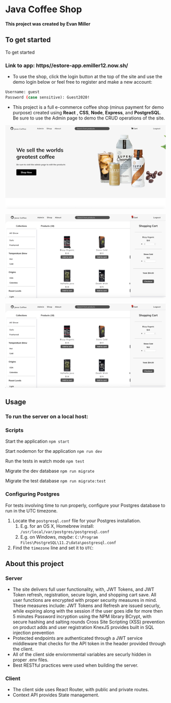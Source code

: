# Java Coffee Shop

#### This project was created by Evan Miller
## To get started

To get started

### Link to app: https//estore-app.emiller12.now.sh/
- To use the shop, click the login button at the top of the site and use the demo login below or feel free to register and make a new account:

```bash
Username: guest
Password (case sensitive): Guest2020!
```
- This project is a full e-commerce coffee shop (minus payment for demo purpose) created using **React** , **CSS**, **Node**, **Express**, and **PostgreSQL**. Be sure to use the Admin page to demo the CRUD operations of the site.

![screen 1](https://github.com/edelay12/eStore-client/blob/master/public/screenshots/java_screen_1.png)

![screen 2](https://github.com/edelay12/eStore-client/blob/master/public/screenshots/java_screen_2.png)

![screen 3](https://github.com/edelay12/eStore-client/blob/master/public/screenshots/java_screen_2.png)


## Usage
### To run the server on a local host: 

### Scripts

Start the application `npm start`

Start nodemon for the application `npm run dev`

Run the tests in watch mode `npm test`

Migrate the dev database `npm run migrate`

Migrate the test database `npm run migrate:test`

### Configuring Postgres

For tests involving time to run properly, configure your Postgres database to run in the UTC timezone.

1. Locate the `postgresql.conf` file for your Postgres installation.
   1. E.g. for an OS X, Homebrew install: `/usr/local/var/postgres/postgresql.conf`
   2. E.g. on Windows, _maybe_: `C:\Program Files\PostgreSQL\11.2\data\postgresql.conf`
2. Find the `timezone` line and set it to `UTC`:


## About this project
### Server
- The site delivers full user functionality, with, JWT Tokens, and JWT Token refresh, registration, secure login, and shopping cart save.
All user functions are encrypted with proper security measures in mind. These measures include:
JWT Tokens and Refresh are issued securly, while expiring along with the session if the user goes idle for more then 5 minutes
Password incryption using the NPM library BCrypt, with secure hashing and salting rounds
Cross Site Scripting (XSS) prevention on product adds and user registration
KnexJS provides built in SQL injection prevention
- Protected endpoints are authenticated through a JWT service middleware that checks for the API token in the header provided through the client.
- All of the client side enviornmental variables are securly hidden in proper .env files.
- Best RESTful practices were used when building the server.
### Client
- The client side uses React Router, with public and private routes.
- Context API provides State management.
